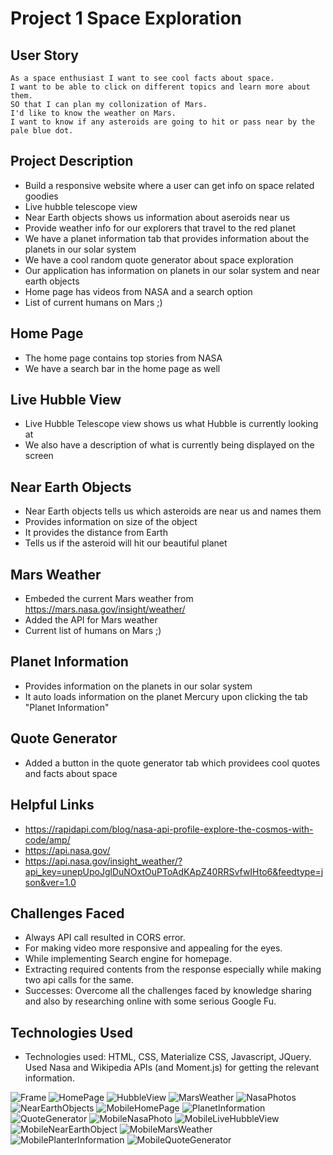 # Project 1 Space Exploration

## User Story
```
As a space enthusiast I want to see cool facts about space.
I want to be able to click on different topics and learn more about them.
SO that I can plan my collonization of Mars.
I'd like to know the weather on Mars.
I want to know if any asteroids are going to hit or pass near by the pale blue dot.
```

## Project Description
* Build a responsive website where a user can get info on space related goodies
* Live hubble telescope view
* Near Earth objects shows us information about aseroids near us
* Provide weather info for our explorers that travel to the red planet
* We have a planet information tab that provides information about the planets in our solar system
* We have a cool random quote generator about space exploration
* Our application has information on planets in our solar system and near earth objects
* Home page has videos from NASA and a search option
* List of current humans on Mars ;)

## Home Page

* The home page contains top stories from NASA
* We have a search bar in the home page as well

## Live Hubble View

* Live Hubble Telescope view shows us what Hubble is currently looking at
* We also have a description of what is currently being displayed on the screen

## Near Earth Objects

* Near Earth objects tells us which asteroids are near us and names them
* Provides information on size of the object
* It provides the distance from Earth
* Tells us if the asteroid will hit our beautiful planet

## Mars Weather

* Embeded the current Mars weather from https://mars.nasa.gov/insight/weather/
* Added the API for Mars weather
* Current list of humans on Mars ;)

## Planet Information

* Provides information on the planets in our solar system
* It auto loads information on the planet Mercury upon clicking the tab "Planet Information"

## Quote Generator

* Added a button in the quote generator tab which providees cool quotes and facts about space

## Helpful Links
* https://rapidapi.com/blog/nasa-api-profile-explore-the-cosmos-with-code/amp/
* https://api.nasa.gov/
* https://api.nasa.gov/insight_weather/?api_key=unepUpoJglDuNOxtOuPToAdKApZ40RRSvfwIHto6&feedtype=json&ver=1.0

## Challenges Faced

* Always API call resulted in CORS error. 
* For making video more responsive and appealing for the eyes.
* While implementing Search engine for homepage.
* Extracting required contents from the response especially while making two api calls for the same.
* Successes: Overcome all the challenges faced by knowledge sharing and also by researching online with some serious Google Fu.


## Technologies Used
* Technologies used: HTML, CSS, Materialize CSS, Javascript, JQuery. Used Nasa and Wikipedia APIs (and Moment.js) for getting the relevant information.

![Frame](Frame.jpg)
![HomePage](photos/HomePage.jpg)
![HubbleView](photos/LiveHubbleView.jpg)
![MarsWeather](photos/MarsWeather.jpg)
![NasaPhotos](photos/NasaPhotos.jpg)
![NearEarthObjects](photos/NearEarthObjects.png)
![MobileHomePage](photos/MobileHomePage.jpg)
![PlanetInformation](photos/PlanterInformation.png)
![QuoteGenerator](photos/QuoteGenerator.png)
![MobileNasaPhoto](photos/MobileNasaPhoto.png)
![MobileLiveHubbleView](photos/MobileLiveHubbleView.png)
![MobileNearEarthObject](photos/MobileNearEarthObject.png)
![MobileMarsWeather](photos/MobileMarsWeather.png)
![MobilePlanterInformation](photos/MobilePlanterInformation.png)
![MobileQuoteGenerator](photos/MobileQuoteGenerator.png)